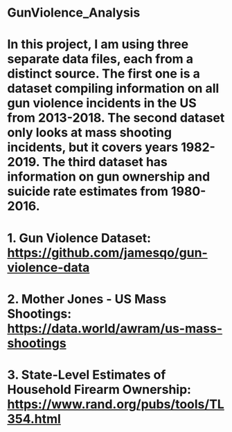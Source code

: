 # GunViolence_Analysis

# In this project, I am using three separate data files, each from a distinct source. The first one is a dataset compiling information on all gun violence incidents in the US from 2013-2018. The second dataset only looks at mass shooting incidents, but it covers years 1982-2019. The third dataset has information on gun ownership and suicide rate estimates from 1980-2016. 

# 1.	Gun Violence Dataset: https://github.com/jamesqo/gun-violence-data
# 2.	Mother Jones - US Mass Shootings: https://data.world/awram/us-mass-shootings
# 3. 	State-Level Estimates of Household Firearm Ownership: https://www.rand.org/pubs/tools/TL354.html
